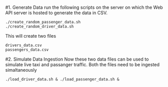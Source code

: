 #1. Generate Data
run the following scripts on the server on which the Web API server is hosted to generate the data in CSV. 

```
./create_random_passenger_data.sh 
./create_random_driver_data.sh
```

This will create two files
```
drivers_data.csv
passengers_data.csv
```

#2. Simulate Data Ingestion
Now these two data files can be used to simulate live taxi and passanger traffic. 
Both the files need to be ingested simaltaneously 

```
./load_driver_data.sh & ./load_passenger_data.sh &
```
